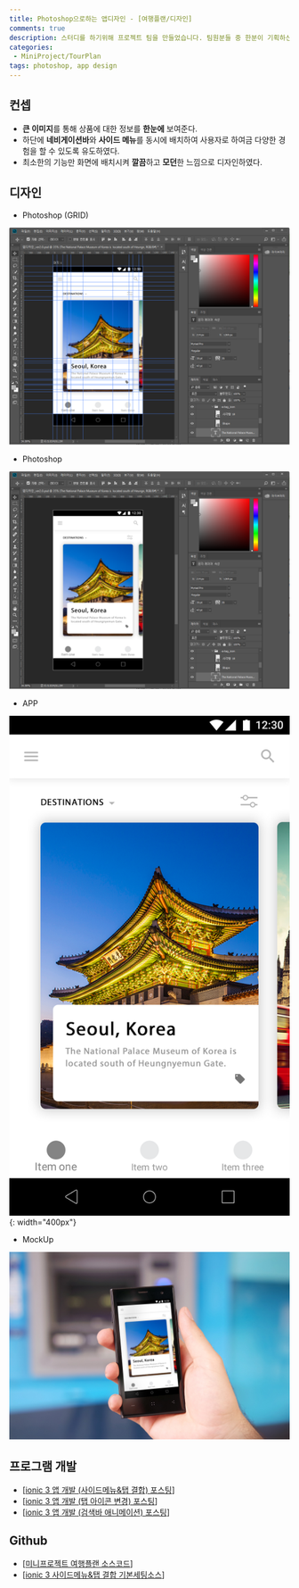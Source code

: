 ```yaml
---
title: Photoshop으로하는 앱디자인 - [여행플랜/디자인]
comments: true
description: 스터디를 하기위해 프로젝트 팀을 만들었습니다. 팀원분들 중 한분이 기획하신 자유여행 계획을 세워주는 어플리케이션을 개발하기로 하였고, 시간이 남아서 비슷한 느낌으로 메인페이지를 한번 디자인 해봤습니다.
categories:
 - MiniProject/TourPlan
tags: photoshop, app design
---
```


## 컨셉

- **큰 이미지**를 통해 상품에 대한 정보를 **한눈에** 보여준다.
- 하단에 **네비게이션바**와 **사이드 메뉴**를 동시에 배치하여 사용자로 하여금 다양한 경험을 할 수 있도록 유도하였다.
- 최소한의 기능만 화면에 배치시켜 **깔끔**하고 **모던**한 느낌으로 디자인하였다.

## 디자인

* Photoshop (GRID)

![photoshop-02](https://raw.githubusercontent.com/wkddnjset/wkddnjset.github.io/master/_posts/images/2018-02-01/photoshop_02.png)

* Photoshop

![photoshop-03](https://raw.githubusercontent.com/wkddnjset/wkddnjset.github.io/master/_posts/images/2018-02-01/photoshop_03.png)

* APP

![design-01](https://raw.githubusercontent.com/wkddnjset/wkddnjset.github.io/master/_posts/images/2018-02-01/design_01.png){: width="400px"}

* MockUp

![MockUp-01](https://raw.githubusercontent.com/wkddnjset/wkddnjset.github.io/master/_posts/images/2018-02-01/mock_up_01.jpg)


## 프로그램 개발

- [[ionic 3 앱 개발 (사이드메뉴&탭 결합) 포스팅](https://wkddnjset.github.io/miniproject/tourplan/2018/02/04/ionic-3-앱-개발-(사이트메뉴-탭-결합)-여행플랜/)]
- [[ionic 3 앱 개발 (탭 아이콘 변경) 포스팅](https://wkddnjset.github.io/miniproject/tourplan/2018/02/05/ionic-3-%EC%95%B1-%EA%B0%9C%EB%B0%9C-(%ED%83%AD-%EC%95%84%EC%9D%B4%EC%BD%98-%EB%B3%80%EA%B2%BD)-%EC%97%AC%ED%96%89%ED%94%8C%EB%9E%9C/)]
- [[ionic 3 앱 개발 (검색바 애니메이션) 포스팅](https://wkddnjset.github.io/miniproject/tourplan/2018/02/06/ionic-3-%EC%95%B1-%EA%B0%9C%EB%B0%9C-(%EA%B2%80%EC%83%89%EB%B0%94-%EC%95%A0%EB%8B%88%EB%A9%94%EC%9D%B4%EC%85%98)-%EC%97%AC%ED%96%89%ED%94%8C%EB%9E%9C/)]

## Github

- [[미니프로젝트 여행플랜 소스코드](https://github.com/wkddnjset/MiniProject-TourPlan)]
- [[ionic 3 사이드메뉴&탭 결합 기본세팅소스](https://github.com/wkddnjset/ionic3-combine-sidemenu-and-tabs)]